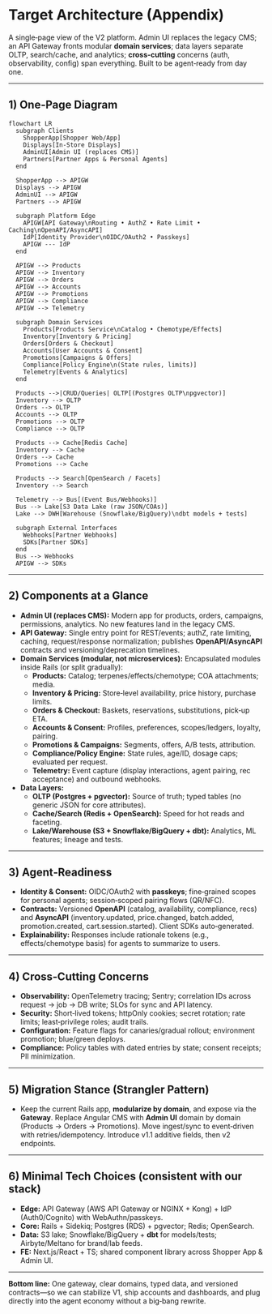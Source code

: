 # Target Architecture (Appendix)

A single‑page view of the V2 platform. Admin UI replaces the legacy CMS; an API Gateway fronts modular **domain services**; data layers separate OLTP, search/cache, and analytics; **cross‑cutting** concerns (auth, observability, config) span everything. Built to be agent‑ready from day one.

---

## 1) One‑Page Diagram

```mermaid
flowchart LR
  subgraph Clients
    ShopperApp[Shopper Web/App]
    Displays[In‑Store Displays]
    AdminUI[Admin UI (replaces CMS)]
    Partners[Partner Apps & Personal Agents]
  end

  ShopperApp --> APIGW
  Displays --> APIGW
  AdminUI --> APIGW
  Partners --> APIGW

  subgraph Platform Edge
    APIGW[API Gateway\nRouting • AuthZ • Rate Limit • Caching\nOpenAPI/AsyncAPI]
    IdP[Identity Provider\nOIDC/OAuth2 • Passkeys]
    APIGW --- IdP
  end

  APIGW --> Products
  APIGW --> Inventory
  APIGW --> Orders
  APIGW --> Accounts
  APIGW --> Promotions
  APIGW --> Compliance
  APIGW --> Telemetry

  subgraph Domain Services
    Products[Products Service\nCatalog • Chemotype/Effects]
    Inventory[Inventory & Pricing]
    Orders[Orders & Checkout]
    Accounts[User Accounts & Consent]
    Promotions[Campaigns & Offers]
    Compliance[Policy Engine\n(State rules, limits)]
    Telemetry[Events & Analytics]
  end

  Products -->|CRUD/Queries| OLTP[(Postgres OLTP\npgvector)]
  Inventory --> OLTP
  Orders --> OLTP
  Accounts --> OLTP
  Promotions --> OLTP
  Compliance --> OLTP

  Products --> Cache[Redis Cache]
  Inventory --> Cache
  Orders --> Cache
  Promotions --> Cache

  Products --> Search[OpenSearch / Facets]
  Inventory --> Search

  Telemetry --> Bus[(Event Bus/Webhooks)]
  Bus --> Lake[S3 Data Lake (raw JSON/COAs)]
  Lake --> DWH[Warehouse (Snowflake/BigQuery)\ndbt models + tests]

  subgraph External Interfaces
    Webhooks[Partner Webhooks]
    SDKs[Partner SDKs]
  end
  Bus --> Webhooks
  APIGW --> SDKs
```

---

## 2) Components at a Glance
- **Admin UI (replaces CMS):** Modern app for products, orders, campaigns, permissions, analytics. No new features land in the legacy CMS.
- **API Gateway:** Single entry point for REST/events; authZ, rate limiting, caching, request/response normalization; publishes **OpenAPI/AsyncAPI** contracts and versioning/deprecation timelines.
- **Domain Services (modular, not microservices):** Encapsulated modules inside Rails (or split gradually):
  - **Products:** Catalog; terpenes/effects/chemotype; COA attachments; media.
  - **Inventory & Pricing:** Store‑level availability, price history, purchase limits.
  - **Orders & Checkout:** Baskets, reservations, substitutions, pick‑up ETA.
  - **Accounts & Consent:** Profiles, preferences, scopes/ledgers, loyalty, pairing.
  - **Promotions & Campaigns:** Segments, offers, A/B tests, attribution.
  - **Compliance/Policy Engine:** State rules, age/ID, dosage caps; evaluated per request.
  - **Telemetry:** Event capture (display interactions, agent pairing, rec acceptance) and outbound webhooks.
- **Data Layers:**
  - **OLTP (Postgres + pgvector):** Source of truth; typed tables (no generic JSON for core attributes).
  - **Cache/Search (Redis + OpenSearch):** Speed for hot reads and faceting.
  - **Lake/Warehouse (S3 + Snowflake/BigQuery + dbt):** Analytics, ML features; lineage and tests.

---

## 3) Agent‑Readiness
- **Identity & Consent:** OIDC/OAuth2 with **passkeys**; fine‑grained scopes for personal agents; session‑scoped pairing flows (QR/NFC).
- **Contracts:** Versioned **OpenAPI** (catalog, availability, compliance, recs) and **AsyncAPI** (inventory.updated, price.changed, batch.added, promotion.created, cart.session.started). Client SDKs auto‑generated.
- **Explainability:** Responses include rationale tokens (e.g., effects/chemotype basis) for agents to summarize to users.

---

## 4) Cross‑Cutting Concerns
- **Observability:** OpenTelemetry tracing; Sentry; correlation IDs across request → job → DB write; SLOs for sync and API latency.
- **Security:** Short‑lived tokens; httpOnly cookies; secret rotation; rate limits; least‑privilege roles; audit trails.
- **Configuration:** Feature flags for canaries/gradual rollout; environment promotion; blue/green deploys.
- **Compliance:** Policy tables with dated entries by state; consent receipts; PII minimization.

---

## 5) Migration Stance (Strangler Pattern)
- Keep the current Rails app, **modularize by domain**, and expose via the **Gateway**. Replace Angular CMS with **Admin UI** domain by domain (Products → Orders → Promotions). Move ingest/sync to event‑driven with retries/idempotency. Introduce v1.1 additive fields, then v2 endpoints.

---

## 6) Minimal Tech Choices (consistent with our stack)
- **Edge:** API Gateway (AWS API Gateway or NGINX + Kong) + IdP (Auth0/Cognito) with WebAuthn/passkeys.
- **Core:** Rails + Sidekiq; Postgres (RDS) + pgvector; Redis; OpenSearch.
- **Data:** S3 lake; Snowflake/BigQuery + **dbt** for models/tests; Airbyte/Meltano for brand/lab feeds.
- **FE:** Next.js/React + TS; shared component library across Shopper App & Admin UI.

---

**Bottom line:** One gateway, clear domains, typed data, and versioned contracts—so we can stabilize V1, ship accounts and dashboards, and plug directly into the agent economy without a big‑bang rewrite.

